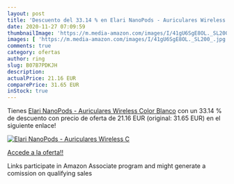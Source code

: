 ```yaml
---
layout: post
title: 'Descuento del 33.14 % en Elari NanoPods - Auriculares Wireless  C'
date: 2020-11-27 07:09:59
thumbnailImage: 'https://m.media-amazon.com/images/I/41gU6SgE8OL._SL200_.jpg'
images: [ 'https://m.media-amazon.com/images/I/41gU6SgE8OL._SL200_.jpg' ]
comments: true
category: ofertas
author: ring
slug: B07B7PDKJH
description:
actualPrice: 21.16 EUR
comparePrice: 31.65 EUR
inStock: true
---
```


Tienes [Elari NanoPods - Auriculares Wireless  Color Blanco](https://www.amazon.es/dp/B07B7PDKJH/?tag=tolees-21) con un 33.14 % de descuento con precio de oferta de 21.16 EUR (original: 31.65 EUR) en el siguiente enlace!

[![Elari NanoPods - Auriculares Wireless  C](https://m.media-amazon.com/images/I/41gU6SgE8OL._SL200_.jpg)](https://www.amazon.es/dp/B07B7PDKJH/?tag=tolees-21)

[Accede a la oferta!!](https://www.amazon.es/dp/B07B7PDKJH/?tag=tolees-21)

Links participate in Amazon Associate program and might generate a comission on qualifying sales


